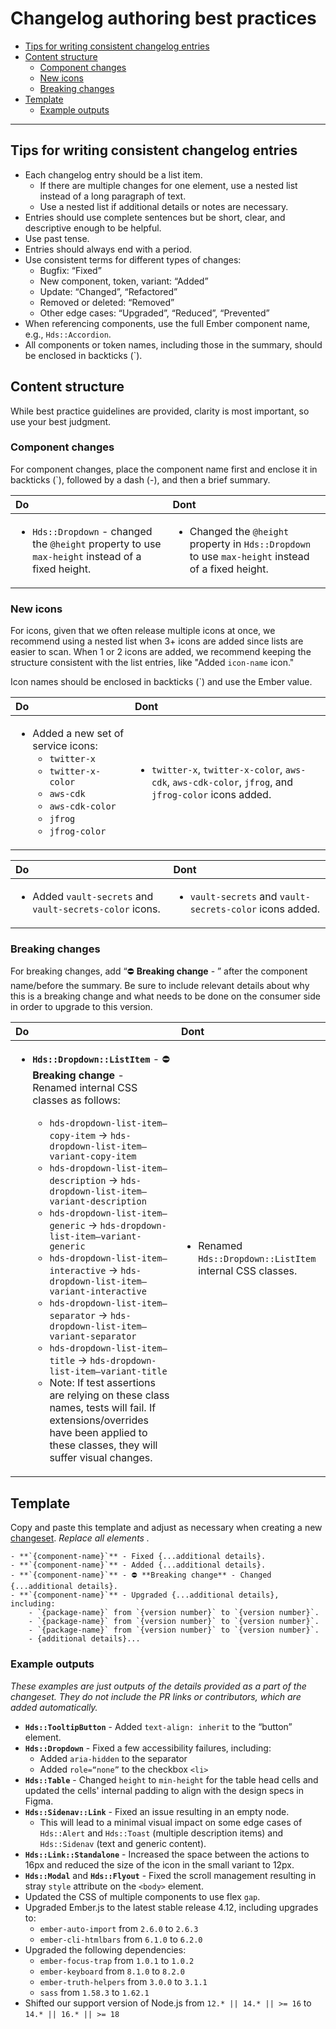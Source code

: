 # Changelog authoring best practices

- [Tips for writing consistent changelog entries](#tips-for-writing-consistent-changelog-entries)
- [Content structure](#content-structure)
  - [Component changes](#component-changes)
  - [New icons](#new-icons)
  - [Breaking changes](#breaking-changes)
- [Template](#template)
    - [Example outputs](#example-outputs)

---

## Tips for writing consistent changelog entries

- Each changelog entry should be a list item.
    - If there are multiple changes for one element, use a nested list instead of a long paragraph of text.
    - Use a nested list if additional details or notes are necessary.
- Entries should use complete sentences but be short, clear, and descriptive enough to be helpful.
- Use past tense.
- Entries should always end with a period.
- Use consistent terms for different types of changes: 
    - Bugfix: “Fixed”
    - New component, token, variant: “Added”
    - Update: “Changed”, “Refactored”
    - Removed or deleted: “Removed”
    - Other edge cases: “Upgraded”, “Reduced”, “Prevented”
- When referencing components, use the full Ember component name, e.g., `Hds::Accordion`.
- All components or token names, including those in the summary, should be enclosed in backticks (`).

## Content structure

While best practice guidelines are provided, clarity is most important, so use your best judgment. 

### Component changes

For component changes, place the component name first and enclose it in backticks (`), followed by a dash (-), and then a brief summary.

| Do | Dont |
|:---|:-----|
| <ul><li>`Hds::Dropdown` - changed the `@height` property to use `max-height` instead of a fixed height.</li></ul>  | <ul><li>Changed the `@height` property in `Hds::Dropdown` to use `max-height` instead of a fixed height.</li></ul> |

### New icons

For icons, given that we often release multiple icons at once, we recommend using a nested list when 3+ icons are added since lists are easier to scan. When 1 or 2 icons are added, we recommend keeping the structure consistent with the list entries, like "Added `icon-name` icon."

Icon names should be enclosed in backticks (`) and use the Ember value.

| Do | Dont |
|:---|:-----|
| <ul><li>Added a new set of service icons: <ul><li>`twitter-x`</li><li>`twitter-x-color`</li><li>`aws-cdk`</li><li>`aws-cdk-color`</li><li>`jfrog`</li><li>`jfrog-color`</li></ul></ul> | <ul><li>`twitter-x`, `twitter-x-color`, `aws-cdk`, `aws-cdk-color`, `jfrog`, and `jfrog-color` icons added.</li></ul> |

| Do | Dont |
|:---|:-----|
| <ul><li>Added `vault-secrets` and `vault-secrets-color` icons.</li></ul> | <ul><li>`vault-secrets` and `vault-secrets-color` icons added.</li></ul> |

### Breaking changes

For breaking changes, add “⛔️ **Breaking change** - ” after the component name/before the summary. Be sure to include relevant details about why this is a breaking change and what needs to be done on the consumer side in order to upgrade to this version.

| Do | Dont |
|:---|:-----|
| <ul><li>**`Hds::Dropdown::ListItem`** - ⛔️ **Breaking change** - Renamed internal CSS classes as follows: </li> <ul><li>`hds-dropdown-list-item–copy-item` -> `hds-dropdown-list-item–variant-copy-item`</li><li>`hds-dropdown-list-item–description` -> `hds-dropdown-list-item–variant-description`</li><li>`hds-dropdown-list-item–generic` -> `hds-dropdown-list-item–variant-generic`</li><li>`hds-dropdown-list-item–interactive` -> `hds-dropdown-list-item–variant-interactive`</li><li>`hds-dropdown-list-item–separator` -> `hds-dropdown-list-item–variant-separator`</li><li>`hds-dropdown-list-item–title` -> `hds-dropdown-list-item–variant-title`</li><li>Note: If test assertions are relying on these class names, tests will fail. If extensions/overrides have been applied to these classes, they will suffer visual changes.</li></ul></ul> | <ul><li>Renamed `Hds::Dropdown::ListItem` internal CSS classes.</li></ul> |

## Template

Copy and paste this template and adjust as necessary when creating a new [changeset](https://github.com/hashicorp/design-system#changesets). _Replace all elements ._

```
- **`{component-name}`** - Fixed {...additional details}.
- **`{component-name}`** - Added {...additional details}.
- **`{component-name}`** - ⛔️ **Breaking change** - Changed {...additional details}.
- **`{component-name}`** - Upgraded {...additional details}, including:
    - `{package-name}` from `{version number}` to `{version number}`.
    - `{package-name}` from `{version number}` to `{version number}`.
    - `{package-name}` from `{version number}` to `{version number}`.
    - {additional details}...
```
### Example outputs

_These examples are just outputs of the details provided as a part of the changeset. They do not include the PR links or contributors, which are added automatically._

- **`Hds::TooltipButton`** - Added `text-align: inherit` to the “button” element.
- **`Hds::Dropdown`** - Fixed a few accessibility failures, including:
    - Added `aria-hidden` to the separator
    - Added `role=“none”` to the checkbox `<li>`
- **`Hds::Table`** - Changed `height` to `min-height` for the table head cells and updated the cells' internal padding to align with the design specs in Figma.
- **`Hds::Sidenav::Link`** - Fixed an issue resulting in an empty node.
    - This will lead to a minimal visual impact on some edge cases of `Hds::Alert` and `Hds::Toast` (multiple description items) and `Hds::Sidenav` (text and generic content).
- **`Hds::Link::Standalone`** - Increased the space between the actions to 16px and reduced the size of the icon in the small variant to 12px.
- **`Hds::Modal`** and **`Hds::Flyout`** - Fixed the scroll management resulting in stray `style` attribute on the `<body>` element.
- Updated the CSS of multiple components to use flex `gap`.
- Upgraded Ember.js to the latest stable release 4.12, including upgrades to:
    - `ember-auto-import` from `2.6.0` to `2.6.3`
    - `ember-cli-htmlbars` from `6.1.0` to `6.2.0`
- Upgraded the following dependencies:
    - `ember-focus-trap` from `1.0.1` to `1.0.2`
    - `ember-keyboard` from `8.1.0` to `8.2.0`
    - `ember-truth-helpers` from `3.0.0` to `3.1.1`
    - `sass` from `1.58.3` to `1.62.1`
- Shifted our support version of Node.js from `12.* || 14.* || >= 16` to `14.* || 16.* || >= 18`
